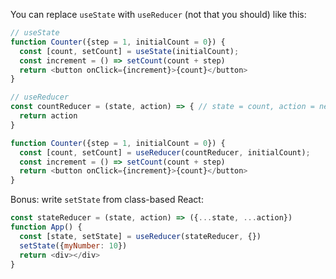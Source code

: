 You can replace `useState` with `useReducer` (not that you should) like this:

```javascript
// useState
function Counter({step = 1, initialCount = 0}) {
  const [count, setCount] = useState(initialCount);
  const increment = () => setCount(count + step)
  return <button onClick={increment}>{count}</button>
}
```

```javascript
// useReducer
const countReducer = (state, action) => { // state = count, action = newCount (as in setCount(newCount))
  return action
}

function Counter({step = 1, initialCount = 0}) {
  const [count, setCount] = useReducer(countReducer, initialCount);
  const increment = () => setCount(count + step)
  return <button onClick={increment}>{count}</button>
}
```

Bonus: write `setState` from class-based React:

```javascript
const stateReducer = (state, action) => ({...state, ...action})
function App() {
  const [state, setState] = useReducer(stateReducer, {})
  setState({myNumber: 10})
  return <div></div>
}
```
